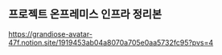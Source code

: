 ## 프로젝트 온프레미스 인프라 정리본
https://grandiose-avatar-47f.notion.site/1919453ab04a8070a705e0aa5732fc95?pvs=4
